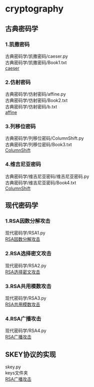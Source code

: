 # cryptography
## 古典密码学
### 1.凯撒密码
古典密码学/凯撒密码/caeser.py  
古典密码学/凯撒密码/Book1.txt  
[caeser](https://github.com/Celint/cryptography/tree/master/古典密码学/凯撒密码)
### 2.仿射密码
古典密码学/仿射密码/affine.py  
古典密码学/仿射密码/Book2.txt  
古典密码学/仿射密码/b.txt  
[affine](https://github.com/Celint/cryptography/tree/master/古典密码学/仿射密码)
### 3.列移位密码
古典密码学/列移位密码/ColumnShift.py  
古典密码学/列移位密码/Book3.txt  
[ColumnShift](https://github.com/Celint/cryptography/tree/master/古典密码学/列移位密码)
### 4.维吉尼亚密码
古典密码学/维吉尼亚密码/维吉尼亚密码.py  
古典密码学/维吉尼亚密码/Book4.txt  
[ColumnShift](https://github.com/Celint/cryptography/tree/master/古典密码学/维吉尼亚密码)
## 现代密码学
### 1.RSA因数分解攻击
现代密码学/RSA1.py  
[RSA因数分解攻击](https://github.com/Celint/cryptography/tree/master/现代密码学)
### 2.RSA选择密文攻击
现代密码学/RSA2.py  
[RSA选择密文攻击](https://github.com/Celint/cryptography/tree/master/现代密码学)
### 3.RSA共用模数攻击
现代密码学/RSA3.py  
[RSA共用模数攻击](https://github.com/Celint/cryptography/tree/master/现代密码学)
### 4.RSA广播攻击
现代密码学/RSA4.py  
[RSA广播攻击](https://github.com/Celint/cryptography/tree/master/现代密码学)
## SKEY协议的实现
skey.py  
keys文件夹  
[RSA广播攻击](https://github.com/Celint/cryptography/tree/master/skey.py)